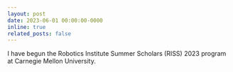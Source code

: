 ```yaml
---
layout: post
date: 2023-06-01 00:00:00-0000
inline: true
related_posts: false
---
```


I have begun the Robotics Institute Summer Scholars (RISS) 2023 program at Carnegie Mellon University.
